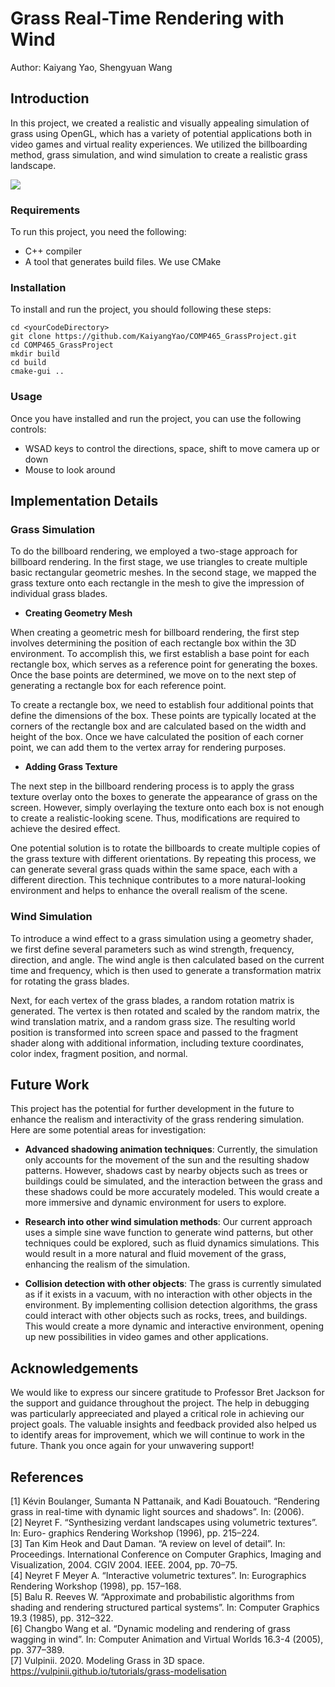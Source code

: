 
#  **Grass Real-Time Rendering with Wind**
Author: Kaiyang Yao, Shengyuan Wang

## **Introduction**
In this project, we created a realistic and visually appealing simulation of grass using OpenGL, which has a variety of potential applications both in video games and virtual reality experiences. We utilized the billboarding method, grass simulation, and wind simulation to create a realistic grass landscape.

![](assets/images/grass.gif)

### **Requirements**
To run this project, you need the following:
- C++ compiler
- A tool that generates build files. We use CMake

### **Installation**
To install and run the project, you should following these steps:
```
cd <yourCodeDirectory>
git clone https://github.com/KaiyangYao/COMP465_GrassProject.git
cd COMP465_GrassProject
mkdir build
cd build
cmake-gui ..
```
### **Usage**
Once you have installed and run the project, you can use the following controls:
- WSAD keys to control the directions, space, shift to move camera up or down
- Mouse to look around


## **Implementation Details**

### **Grass Simulation**

To do the billboard rendering, we employed a two-stage approach for billboard rendering. In the first stage, we use triangles to create multiple basic rectangular geometric meshes. In the second stage, we mapped the grass texture onto each rectangle in the mesh to give the impression of individual grass blades.

- **Creating Geometry Mesh**

When creating a geometric mesh for billboard rendering, the first step involves determining the position of each rectangle box within the 3D environment. To accomplish this, we first establish a base point for each rectangle box, which serves as a reference point for generating the boxes. Once the base points are determined, we move on to the next step of generating a rectangle box for each reference point.

To create a rectangle box, we need to establish four additional points that define the dimensions of the box. These points are typically located at the corners of the rectangle box and are calculated based on the width and height of the box. Once we have calculated the position of each corner point, we can add them to the vertex array for rendering purposes.

- **Adding Grass Texture**

The next step in the billboard rendering process is to apply the grass texture overlay onto the boxes to generate the appearance of grass on the screen. However, simply overlaying the texture onto each box is not enough to create a realistic-looking scene. Thus, modifications are required to achieve the desired effect.

One potential solution is to rotate the billboards to create multiple copies of the grass texture with different orientations. By repeating this process, we can generate several grass quads within the same space, each with a different direction. This technique contributes to a more natural-looking environment and helps to enhance the overall realism of the scene.

### **Wind Simulation**

To introduce a wind effect to a grass simulation using a geometry shader, we first define several parameters such as wind strength, frequency, direction, and angle. The wind angle is then calculated based on the current time and frequency, which is then used to generate a transformation matrix for rotating the grass blades.

Next, for each vertex of the grass blades, a random rotation matrix is generated. The vertex is then rotated and scaled by the random matrix, the wind translation matrix, and a random grass size. The resulting world position is transformed into screen space and passed to the fragment shader along with additional information, including texture coordinates, color index, fragment position, and normal.

## **Future Work**
This project has the potential for further development in the future to enhance the realism and interactivity of the grass rendering simulation. Here are some potential areas for investigation:

- **Advanced shadowing animation techniques**:
Currently, the simulation only accounts for the movement of the sun and the resulting shadow patterns. However, shadows cast by nearby objects such as trees or buildings could be simulated, and the interaction between the grass and these shadows could be more accurately modeled. This would create a more immersive and dynamic environment for users to explore.

- **Research into other wind simulation methods**:
Our current approach uses a simple sine wave function to generate wind patterns, but other techniques could be explored, such as fluid dynamics simulations. This would result in a more natural and fluid movement of the grass, enhancing the realism of the simulation.

- **Collision detection with other objects**:
 The grass is currently simulated as if it exists in a vacuum, with no interaction with other objects in the environment. By implementing collision detection algorithms, the grass could interact with other objects such as rocks, trees, and buildings. This would create a more dynamic and interactive environment, opening up new possibilities in video games and other applications.


## **Acknowledgements**

We would like to express our sincere gratitude to Professor Bret Jackson for the support and guidance throughout the project. The help in debugging was particularly appreeciated and played a critical role in achieving our project goals. The valuable insights and feedback provided also helped us to identify areas for improvement, which we will continue to work in the future. Thank you once again for your unwavering support!


## **References**
[1] Kévin Boulanger, Sumanta N Pattanaik, and Kadi Bouatouch. “Rendering grass in real-time with dynamic light sources and shadows”. In: (2006).  
[2] Neyret F. “Synthesizing verdant landscapes using volumetric textures”. In: Euro- graphics Rendering Workshop (1996), pp. 215–224.  
[3] Tan Kim Heok and Daut Daman. “A review on level of detail”. In: Proceedings. International Conference on Computer Graphics, Imaging and Visualization, 2004. CGIV 2004. IEEE. 2004, pp. 70–75.  
[4] Neyret F Meyer A. “Interactive volumetric textures”. In: Eurographics Rendering Workshop (1998), pp. 157–168.  
[5] Balu R. Reeves W. “Approximate and probabilistic algorithms from shading and rendering structured partical systems”. In: Computer Graphics 19.3 (1985), pp. 312–322.  
[6] Changbo Wang et al. “Dynamic modeling and rendering of grass wagging in wind”. In: Computer Animation and Virtual Worlds 16.3-4 (2005), pp. 377–389.  
[7] Vulpinii. 2020. Modeling Grass in 3D space. https://vulpinii.github.io/tutorials/grass-modelisation